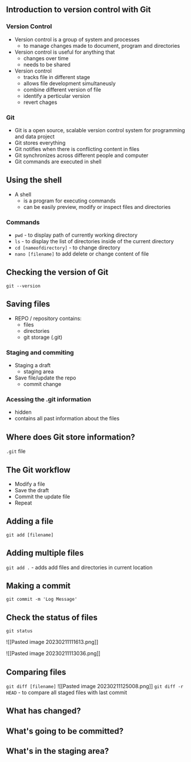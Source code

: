 ## Introduction to version control with Git
### Version Control
- Version control is a group of system and processes
	- to manage changes made to document, program and directories
- Version control is useful for anything that 
	- changes over time
	- needs to be shared
- Version control
	- tracks file in different stage
	- allows file development simultaneusly
	- combine different version of file
	- identify a perticular version
	- revert chages
### Git
- Git is a open source, scalable version control system for programming and data project
- Git stores everything
- Git notifies when there is conflicting content in files
- Git synchronizes across different people and computer
- Git commands are executed in shell
## Using the shell
- A shell 
	- is a program for executing commands
	- can be easily preview, modify or inspect files and directories
### Commands
- `pwd` - to display path of currently working directory
- `ls` - to display the list of directories inside of the current directory
- `cd [nameofdirectory]` - to change directory
- `nano [filename]` to add delete or change content of file
## Checking the version of Git
`git --version`
## Saving files
- REPO / repository contains:
	- files
	- directories
	- git storage (.git)
### Staging and commiting
- Staging a draft
	- staging area
- Save file/update the repo
	- commit change
### Acessing the .git information
- hidden
- contains all past information about the files
## Where does Git store information?
`.git` file
## The Git workflow
- Modify a file
- Save the draft
- Commit the update file
- Repeat
## Adding a file
`git add [filename]`
## Adding multiple files
`git add .` - adds add files and directories in current location
## Making a commit
`git commit -m 'Log Message'`
## Check the status of files
`git status`

![[Pasted image 20230211111613.png]]

![[Pasted image 20230211113036.png]]
## Comparing files
`git diff [filename]` 
![[Pasted image 20230211125008.png]]
`git diff -r HEAD` - to compare all staged files with last commit
## What has changed?
## What's going to be committed?
## What's in the staging area?